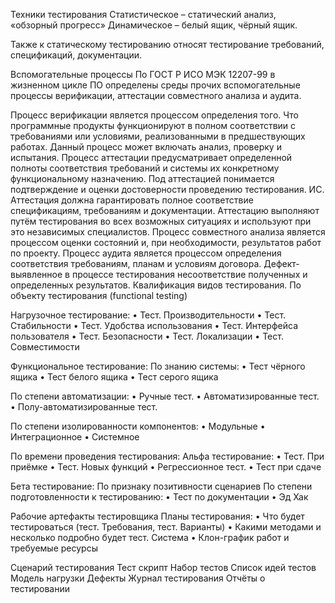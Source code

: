 Техники тестирования
Статистическое – статический анализ, «обзорный прогресс»
Динамическое – белый ящик, чёрный ящик.

Также к статическому тестированию относят тестирование требований, спецификаций, документации.

Вспомогательные процессы
По ГОСТ Р ИСО МЭК 12207-99 в жизненном цикле ПО определены среды прочих вспомогательные процессы верификации, аттестации совместного анализа и аудита.

Процесс верификации является процессом определения того. Что программные продукты функционируют в полном соответствии с требованиями или условиями, реализованными в предшествующих работах. Данный процесс может включать анализ, проверку и испытания.
Процесс аттестации предусматривает определенной полноты соответствия требований и системы их конкретному функциональному назначению.
Под аттестацией понимается подтверждение и оценки достоверности проведению тестирования.
ИС. Аттестация должна гарантировать полное соответствие спецификациям, требованиям и документации. Аттестацию выполняют путём тестирования во всех возможных ситуациях и используют при это независимых специалистов.
Процесс совместного анализа является процессом оценки состояний и, при необходимости, результатов работ по проекту.
Процесс аудита является процессом определения соответствия требованиям, планам и условиям договора.
Дефект- выявленное в процессе тестирования несоответствие полученных и определенных результатов.
Квалификация видов тестирования.
По объекту тестирования (functional testing)


Нагрузочное тестирование:
•	Тест. Производительности
•	Тест. Стабильности
•	Тест. Удобства использования
•	Тест. Интерфейса пользователя
•	Тест. Безопасности
•	Тест. Локализации
•	Тест. Совместимости 

Функциональное тестирование:
По знанию системы:
•	Тест чёрного ящика
•	Тест белого ящика
•	Тест серого ящика

По степени автоматизации:
•	Ручные тест.
•	Автоматизированные тест.
•	Полу-автоматизированные тест.

По степени изолированности компонентов:
•	Модульные
•	Интеграционное
•	Системное

По времени проведения тестирования:
Альфа тестирование:
•	Тест. При приёмке 
•	Тест. Новых функций
•	Регрессионное тест.
•	Тест при сдаче

Бета тестирование:
По признаку позитивности сценариев
По степени подготовленности к тестированию:
•	Тест по документации
•	Эд Хак

Рабочие артефакты тестировщика
Планы тестирования:
•	Что будет тестироваться (тест. Требования, тест. Варианты)
•	Какими методами и несколько подробно будет тест. Система 
•	Клон-график работ и требуемые ресурсы

Сценарий тестирования 
Тест скрипт
Набор тестов
Список идей тестов
Модель нагрузки
Дефекты
Журнал тестирования 
Отчёты о тестировании
